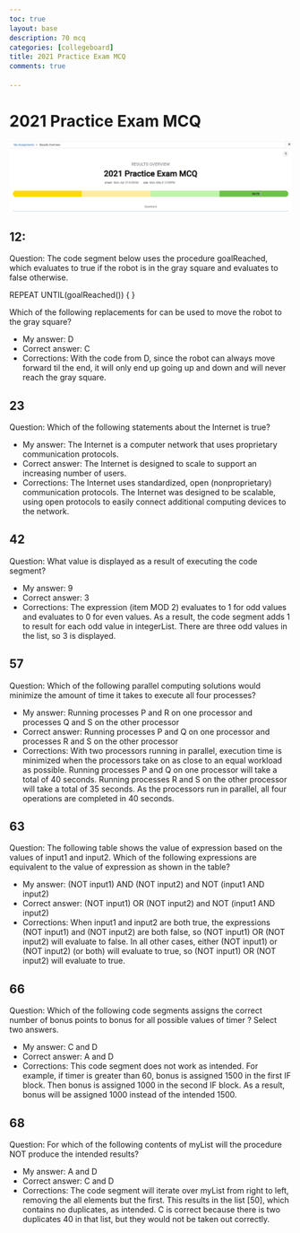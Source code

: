 ```yaml
---
toc: true
layout: base
description: 70 mcq
categories: [collegeboard]
title: 2021 Practice Exam MCQ
comments: true

---
```

# 2021 Practice Exam MCQ

![score](https://github.com/kayleehou/myproject/blob/master/images/2021practicecsp.PNG?raw=true)

## 12: 
Question: The code segment below uses the procedure goalReached, which evaluates to true if the robot is in the gray square and evaluates to false otherwise.

REPEAT UNTIL(goalReached())
{
<MISSING CODE>
}

Which of the following replacements for <MISSING CODE> can be used to move the robot to the gray square?
- My answer: D
- Correct answer: C
- Corrections: With the code from D, since the robot can always move forward til the end, it will only end up going up and down and will never reach the gray square. 

## 23
Question: Which of the following statements about the Internet is true?
- My answer: The Internet is a computer network that uses proprietary communication protocols.
- Correct answer: The Internet is designed to scale to support an increasing number of users.
- Corrections: The Internet uses standardized, open (nonproprietary) communication protocols. The Internet was designed to be scalable, using open protocols to easily connect additional computing devices to the network.

## 42
Question: What value is displayed as a result of executing the code segment?
- My answer: 9
- Correct answer: 3
- Corrections: The expression (item MOD 2) evaluates to 1 for odd values and evaluates to 0 for even values. As a result, the code segment adds 1 to result for each odd value in integerList. There are three odd values in the list, so 3 is displayed.

## 57 
Question: Which of the following parallel computing solutions would minimize the amount of time it takes to execute all four processes?
- My answer: Running processes P and R on one processor and processes Q and S on the other processor
- Correct answer: Running processes P and Q on one processor and processes R and S on the other processor
- Corrections: With two processors running in parallel, execution time is minimized when the processors take on as close to an equal workload as possible. Running processes P and Q on one processor will take a total of 40 seconds. Running processes R and S on the other processor will take a total of 35 seconds. As the processors run in parallel, all four operations are completed in 40 seconds.

## 63
Question: The following table shows the value of expression based on the values of input1 and input2. Which of the following expressions are equivalent to the value of expression as shown in the table?
- My answer: (NOT input1) AND (NOT input2) and NOT (input1 AND input2)
- Correct answer: (NOT input1) OR (NOT input2) and NOT (input1 AND input2)
- Corrections: When input1 and input2 are both true, the expressions (NOT input1) and (NOT input2) are both false, so (NOT input1) OR (NOT input2) will evaluate to false. In all other cases, either (NOT input1) or (NOT input2) (or both) will evaluate to true, so (NOT input1) OR (NOT input2) will evaluate to true.

## 66
Question: Which of the following code segments assigns the correct number of bonus points to bonus for all possible values of timer ? Select two answers.
- My answer: C and D
- Correct answer: A and D
- Corrections: This code segment does not work as intended. For example, if timer is greater than 60, bonus is assigned 1500 in the first IF block. Then bonus is assigned 1000 in the second IF block. As a result, bonus will be assigned 1000 instead of the intended 1500.

## 68
Question: For which of the following contents of myList will the procedure NOT produce the intended results?
- My answer: A and D
- Correct answer: C and D
- Corrections: The code segment will iterate over myList from right to left, removing the all elements but the first. This results in the list [50], which contains no duplicates, as intended. C is correct because there is two duplicates 40 in that list, but they would not be taken out correctly. 

